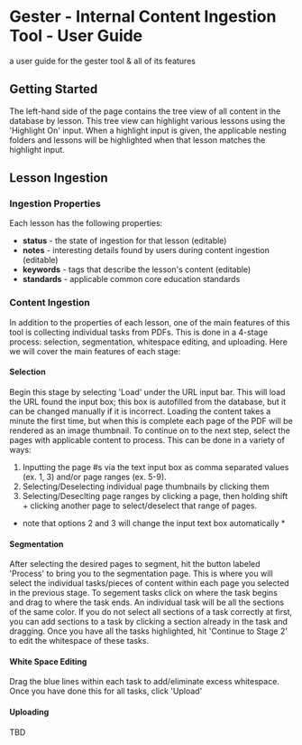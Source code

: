 # Gester - Internal Content Ingestion Tool - User Guide #
a user guide for the gester tool & all of its features
## Getting Started ##
The left-hand side of the page contains the tree view of all content in the database by lesson. This tree view can highlight various lessons using the 'Highlight On' input. When a highlight input is given, the applicable nesting folders and lessons will be highlighted when that lesson matches the highlight input.
## Lesson Ingestion ##
### Ingestion Properties ###
Each lesson has the following properties:
* **status** - the state of ingestion for that lesson (editable)
* **notes** - interesting details found by users during content ingestion (editable)
* **keywords** - tags that describe the lesson's content (editable)
* **standards** - applicable common core education standards
### Content Ingestion ###
In addition to the properties of each lesson, one of the main features of this tool is collecting individual tasks from PDFs. This is done in a 4-stage process: selection, segmentation, whitespace editing, and uploading. 
Here we will cover the main features of each stage:
#### Selection ####
Begin this stage by selecting 'Load' under the URL input bar. This will load the URL found the input box; this box is autofilled from the database, but it can be changed manually if it is incorrect. 
Loading the content takes a minute the first time, but when this is complete each page of the PDF will be rendered as an image thumbnail. To continue on to the next step, select the pages with applicable content to process.
This can be done in a variety of ways:
1. Inputting the page #s via the text input box as comma separated values (ex. 1, 3) and/or page ranges (ex. 5-9).
2. Selecting/Deselecting individual page thumbnails by clicking them
3. Selecting/Deseclting page ranges by clicking a page, then holding shift + clicking another page to select/deselect that range of pages.
* note that options 2 and 3 will change the input text box automatically *
#### Segmentation ####
After selecting the desired pages to segment, hit the button labeled 'Process' to bring you to the segmentation page. This is where you will select the individual tasks/pieces of content within each page you selected in the previous stage. To segement tasks click on where the task begins and drag to where the task ends. An individual task will be all the sections of the same color. If you do not select all sections of a task correctly at first, you can add sections to a task by clicking a section already in the task and dragging.
Once you have all the tasks highlighted, hit 'Continue to Stage 2' to edit the whitespace of these tasks.
#### White Space Editing ####
Drag the blue lines within each task to add/eliminate excess whitespace. Once you have done this for all tasks, click 'Upload'
#### Uploading ####
TBD
